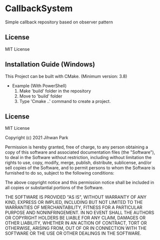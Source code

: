 # CallbackSystem
 Simple callback repository based on observer pattern
 
 ## License
 MIT License

## Installation Guide (Windows)
This Project can be built with CMake. (Minimum version: 3.8)

- Example (With PowerShell)
	1. Make 'build' folder in the repository
	2. Move to 'build' folder 
	3. Type 'Cmake ..' command to create a project.
## License

MIT License

Copyright (c) 2021 Jihwan Park

Permission is hereby granted, free of charge, to any person obtaining a copy
of this software and associated documentation files (the "Software"), to deal
in the Software without restriction, including without limitation the rights
to use, copy, modify, merge, publish, distribute, sublicense, and/or sell
copies of the Software, and to permit persons to whom the Software is
furnished to do so, subject to the following conditions:

The above copyright notice and this permission notice shall be included in all
copies or substantial portions of the Software.

THE SOFTWARE IS PROVIDED "AS IS", WITHOUT WARRANTY OF ANY KIND, EXPRESS OR
IMPLIED, INCLUDING BUT NOT LIMITED TO THE WARRANTIES OF MERCHANTABILITY,
FITNESS FOR A PARTICULAR PURPOSE AND NONINFRINGEMENT. IN NO EVENT SHALL THE
AUTHORS OR COPYRIGHT HOLDERS BE LIABLE FOR ANY CLAIM, DAMAGES OR OTHER
LIABILITY, WHETHER IN AN ACTION OF CONTRACT, TORT OR OTHERWISE, ARISING FROM,
OUT OF OR IN CONNECTION WITH THE SOFTWARE OR THE USE OR OTHER DEALINGS IN THE
SOFTWARE.
